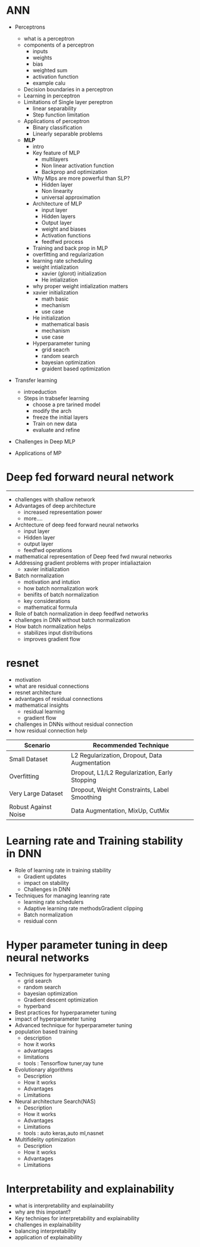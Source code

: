 # ANN

- Perceptrons
  - what is a perceptron
  - components of a perceptron
    - inputs
    - weights
    - bias
    - weighted sum
    - activation function
    - example calu
  - Decision boundaries in a perceptron
  - Learning in perceptron
  - Limitations of Single layer pereptron
    - linear separability
    - Step function limitation
  - Applications of perceptron
    - Binary classification
    - Linearly separable problems
  - **MLP**
    - intro
    - Key feature of MLP
      - multilayers
      - Non linear activation function
      - Backprop and optimization
    - Why Mlps are more powerful than SLP?
      - Hidden layer
      - Non linearity
      - universal approximation
    - Architecture of MLP
      - input layer
      - Hidden layers
      - Output layer
      - weight and biases
      - Activation functions
      - feedfwd process
    - Training and back prop in MLP
    - overfitting and regularization
    - learning rate scheduling
    - weight intialization
      - xavier (glorot) initialization
      - He intialization
    - why proper weight intialization matters
    - xavier initialization
      - math basic
      - mechanism
      - use case
    - He initialization
      - mathematical basis
      - mechanism
      - use case
    - Hyperparameter tuning
      - grid seacrh
      - random search
      - bayesian optimization
      - graident based optimization
        
- Transfer learning
  - introeduction
  - Steps in trabsefer learning
    - choose a pre tarined model
    - modify the arch
    - freeze the initial layers
    - Train on new data
    - evaluate and refine
- Challenges in Deep MLP
- Applications of MP

# Deep fed forward neural network
---
- challenges with shallow network
- Advantages of deep architecture
  - increased representation power
  - more....
- Archtecture of deep feed forward neural networks
  - input layer
  - Hidden layer
  - output layer
  - feedfwd operations
- mathematical representation of Deep feed fwd nwural networks
- Addressing gradient problems with proper intialiaztaion
  - xavier initialization
- Batch normalization
  - motivation and intution
  - how batch normalization work
  - benifits of batch normalization
  - key considerations
  - mathematical formula
- Role of batch normalization in deep feedfwd networks
 - challenges in DNN without batch normalization
 - How batch normalization helps
   - stabilizes input distributions
   - improves gradient flow
# resnet
- motivation
- what are residual connections
- resnet architecture
- advantages of residual connections
- mathematical insights
  - residual learning
  - gradient flow
- challenges in DNNs without residual connection
- how residual connection help
  
| Scenario                    | Recommended Technique                                    |
|-----------------------------|----------------------------------------------------------|
| Small Dataset               | L2 Regularization, Dropout, Data Augmentation            |
| Overfitting                 | Dropout, L1/L2 Regularization, Early Stopping            |
| Very Large Dataset          | Dropout, Weight Constraints, Label Smoothing             |
| Robust Against Noise        | Data Augmentation, MixUp, CutMix                         |

# Learning rate and Training stability in DNN
- Role of learning rate in training stability
  - Gradient updates
  - impact on stability
  - Challenges in DNN
- Techniques for managing leanring rate
  - learning rate schedulers
  - Adaptive learning rate methodsGradient clipping
  - Batch normalization
  - residual conn

# Hyper parameter tuning in deep neural networks
- Techniques for hyperparameter tuning
  - grid search
  - random search
  - bayesian optimization
  - Gradient descent optimization
  - hyperband
- Best practices for hyperparameter tuning
- impact of hyperparameter tuning
- Advanced technique for hyperparameter tuning
- population based training
  - description
  - how it works
  - advantages
  - limitations
  - tools : Tensorflow tuner,ray tune
- Evolutionary algorithms
  - Description
  - How it works
  - Advantages
  - Limitations
- Neural architecture Search(NAS)
  - Description
  - How it works
  - Advantages
  - Limitations
  - tools : auto keras,auto ml,nasnet
- Multifidelity optimization
  - Description
  - How it works
  - Advantages
  - Limitations
 
# Interpretability and explainability
- what is interpretability and explainability
- why are this impotant?
- Key techniqes for interpretability and explainability
- challenges in explainability
- balancing interpretability
- application of explainability
